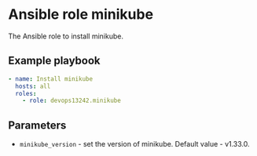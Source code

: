 # Ansible role minikube

The Ansible role to install minikube.

## Example playbook

```yaml
- name: Install minikube
  hosts: all
  roles:
    - role: devops13242.minikube
```

## Parameters

* `minikube_version` - set the version of minikube. Default value - v1.33.0.

